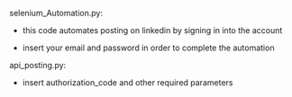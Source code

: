selenium_Automation.py:

- this code automates posting on linkedin by signing in into the account

- insert your email and password in order to complete the automation

api_posting.py:

- insert authorization_code and other required parameters 